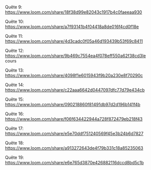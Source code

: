 Quête 9:
https://www.loom.com/share/18f38d99e82043c1917b4c0faeeaa930

Quête 10:
https://www.loom.com/share/a7f93141b4f04418a8de016f4cd0f18e

Quête 11:
https://www.loom.com/share/4d3cadc0f05a46d193439b53f69c8411

Quête 12:
https://www.loom.com/share/9b469c7554ea4f078eff550a62f38cd3le cours 

Quête 13:
https://www.loom.com/share/4098f1e6015943f9b20a230e8f70290c

Quête 14:
https://www.loom.com/share/c22aaa6642d0447097dfc77d79e434cb

Quête 15:
https://www.loom.com/share/090218860f81491db97d2d196b141f4b

Quête 16:
https://www.loom.com/share/f06f634422944a728f872479eb218f43

Quête 17:
https://www.loom.com/share/e5e70ddf751240569f45e3b24b6d7827

Quête 18:
https://www.loom.com/share/a913272643de4f79b331c18a85235063

Quête 19:
https://www.loom.com/share/e6e765d3870e426882116dccd8bd5c1b
